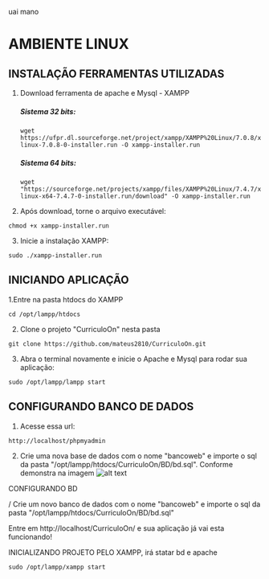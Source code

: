 uai mano
# AMBIENTE LINUX 

## INSTALAÇÃO FERRAMENTAS UTILIZADAS

1. Download ferramenta de apache e Mysql - XAMPP
    ##### Sistema 32 bits:
    ```
    wget https://ufpr.dl.sourceforge.net/project/xampp/XAMPP%20Linux/7.0.8/xampp-linux-7.0.8-0-installer.run -O xampp-installer.run
    ```
    ##### Sistema 64 bits:
    ```
    wget "https://sourceforge.net/projects/xampp/files/XAMPP%20Linux/7.4.7/xampp-linux-x64-7.4.7-0-installer.run/download" -O xampp-installer.run
    ```
2. Após download, torne o arquivo executável:
```
chmod +x xampp-installer.run
```
3. Inicie a instalação XAMPP:
```
sudo ./xampp-installer.run
```
## INICIANDO APLICAÇÃO

1.Entre na pasta htdocs do XAMPP
```
cd /opt/lampp/htdocs
```
2. Clone o projeto "CurriculoOn" nesta pasta
```
git clone https://github.com/mateus2810/CurriculoOn.git
```
3. Abra o terminal novamente e inicie o Apache e Mysql para rodar sua aplicação:
```
sudo /opt/lampp/lampp start
``` 

## CONFIGURANDO BANCO DE DADOS

1. Acesse essa url:
```
http://localhost/phpmyadmin
``` 
2. Crie uma nova base de dados com o nome "bancoweb" e importe o sql da pasta "/opt/lampp/htdocs/CurriculoOn/BD/bd.sql". Conforme demonstra na imagem
![alt text](http://curriculoOn/CurriculoOn/BD/criacaoBanco.png)


CONFIGURANDO BD

/
Crie um novo banco de dados com o nome "bancoweb" e importe o sql da pasta "/opt/lampp/htdocs/CurriculoOn/BD/bd.sql"


Entre em http://localhost/CurriculoOn/ e sua aplicação já vai esta funcionando!






INICIALIZANDO PROJETO PELO XAMPP, irá statar bd e apache

    sudo /opt/lampp/xampp start
